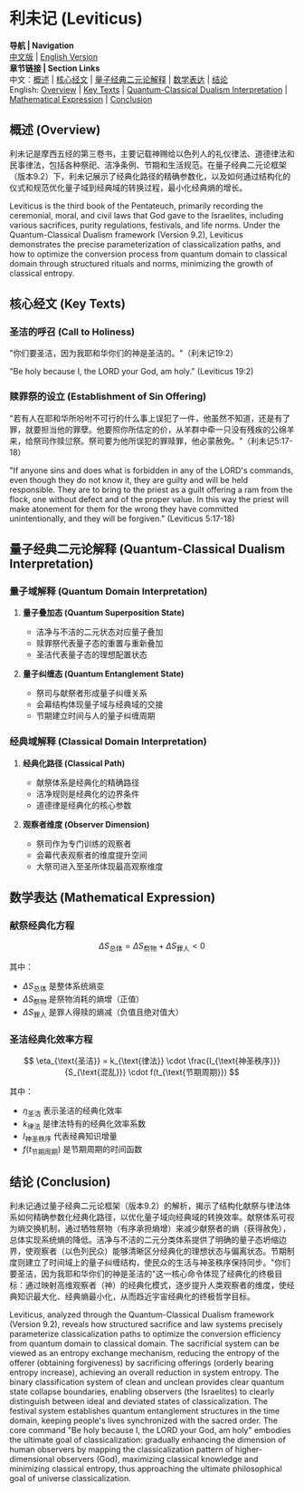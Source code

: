 # 利未记 (Leviticus)

**导航 | Navigation**  
[中文版](#利未记解析) | [English Version](#leviticus-analysis)  
**章节链接 | Section Links**  
中文：[概述](#概述-overview) | [核心经文](#核心经文-key-texts) | [量子经典二元论解释](#量子经典二元论解释-quantum-classical-dualism-interpretation) | [数学表达](#数学表达-mathematical-expression) | [结论](#结论-conclusion)  
English: [Overview](#概述-overview) | [Key Texts](#核心经文-key-texts) | [Quantum-Classical Dualism Interpretation](#量子经典二元论解释-quantum-classical-dualism-interpretation) | [Mathematical Expression](#数学表达-mathematical-expression) | [Conclusion](#结论-conclusion)

## 概述 (Overview)

利未记是摩西五经的第三卷书，主要记载神赐给以色列人的礼仪律法、道德律法和民事律法，包括各种祭祀、洁净条例、节期和生活规范。在量子经典二元论框架（版本9.2）下，利未记展示了经典化路径的精确参数化，以及如何通过结构化的仪式和规范优化量子域到经典域的转换过程，最小化经典熵的增长。

Leviticus is the third book of the Pentateuch, primarily recording the ceremonial, moral, and civil laws that God gave to the Israelites, including various sacrifices, purity regulations, festivals, and life norms. Under the Quantum-Classical Dualism framework (Version 9.2), Leviticus demonstrates the precise parameterization of classicalization paths, and how to optimize the conversion process from quantum domain to classical domain through structured rituals and norms, minimizing the growth of classical entropy.

## 核心经文 (Key Texts)

### 圣洁的呼召 (Call to Holiness)
"你们要圣洁，因为我耶和华你们的神是圣洁的。"（利未记19:2）

"Be holy because I, the LORD your God, am holy." (Leviticus 19:2)

### 赎罪祭的设立 (Establishment of Sin Offering)
"若有人在耶和华所吩咐不可行的什么事上误犯了一件，他虽然不知道，还是有了罪，就要担当他的罪孽。他要照你所估定的价，从羊群中牵一只没有残疾的公绵羊来，给祭司作赎愆祭。祭司要为他所误犯的罪赎罪，他必蒙赦免。"（利未记5:17-18）

"If anyone sins and does what is forbidden in any of the LORD's commands, even though they do not know it, they are guilty and will be held responsible. They are to bring to the priest as a guilt offering a ram from the flock, one without defect and of the proper value. In this way the priest will make atonement for them for the wrong they have committed unintentionally, and they will be forgiven." (Leviticus 5:17-18)

## 量子经典二元论解释 (Quantum-Classical Dualism Interpretation)

### 量子域解释 (Quantum Domain Interpretation)
1. **量子叠加态 (Quantum Superposition State)**
   - 洁净与不洁的二元状态对应量子叠加
   - 赎罪祭代表量子态的重置与重新叠加
   - 圣洁代表量子态的理想配置状态

2. **量子纠缠态 (Quantum Entanglement State)**
   - 祭司与献祭者形成量子纠缠关系
   - 会幕结构体现量子域与经典域的交接
   - 节期建立时间与人的量子纠缠周期

### 经典域解释 (Classical Domain Interpretation)
1. **经典化路径 (Classical Path)**
   - 献祭体系是经典化的精确路径
   - 洁净规则是经典化的边界条件
   - 道德律是经典化的核心参数

2. **观察者维度 (Observer Dimension)**
   - 祭司作为专门训练的观察者
   - 会幕代表观察者的维度提升空间
   - 大祭司进入至圣所体现最高观察维度

## 数学表达 (Mathematical Expression)

### 献祭经典化方程
$$
\Delta S_{\text{总体}} = \Delta S_{\text{祭物}} + \Delta S_{\text{罪人}} < 0
$$

其中：
- $\Delta S_{\text{总体}}$ 是整体系统熵变
- $\Delta S_{\text{祭物}}$ 是祭物消耗的熵增（正值）
- $\Delta S_{\text{罪人}}$ 是罪人得赎的熵减（负值且绝对值大）

### 圣洁经典化效率方程
$$
\eta_{\text{圣洁}} = k_{\text{律法}} \cdot \frac{I_{\text{神圣秩序}}}{S_{\text{混乱}}} \cdot f(t_{\text{节期周期}})
$$

其中：
- $\eta_{\text{圣洁}}$ 表示圣洁的经典化效率
- $k_{\text{律法}}$ 是律法特有的经典化效率系数
- $I_{\text{神圣秩序}}$ 代表经典知识增量
- $f(t_{\text{节期周期}})$ 是节期周期的时间函数

## 结论 (Conclusion)

利未记通过量子经典二元论框架（版本9.2）的解析，揭示了结构化献祭与律法体系如何精确参数化经典化路径，以优化量子域向经典域的转换效率。献祭体系可视为熵交换机制，通过牺牲祭物（有序承担熵增）来减少献祭者的熵（获得赦免），总体实现系统熵的降低。洁净与不洁的二元分类体系提供了明确的量子态坍缩边界，使观察者（以色列民众）能够清晰区分经典化的理想状态与偏离状态。节期制度则建立了时间域上的量子纠缠结构，使民众的生活与神圣秩序保持同步。"你们要圣洁，因为我耶和华你们的神是圣洁的"这一核心命令体现了经典化的终极目标：通过映射高维观察者（神）的经典化模式，逐步提升人类观察者的维度，使经典知识最大化、经典熵最小化，从而趋近宇宙经典化的终极哲学目标。

Leviticus, analyzed through the Quantum-Classical Dualism framework (Version 9.2), reveals how structured sacrifice and law systems precisely parameterize classicalization paths to optimize the conversion efficiency from quantum domain to classical domain. The sacrificial system can be viewed as an entropy exchange mechanism, reducing the entropy of the offerer (obtaining forgiveness) by sacrificing offerings (orderly bearing entropy increase), achieving an overall reduction in system entropy. The binary classification system of clean and unclean provides clear quantum state collapse boundaries, enabling observers (the Israelites) to clearly distinguish between ideal and deviated states of classicalization. The festival system establishes quantum entanglement structures in the time domain, keeping people's lives synchronized with the sacred order. The core command "Be holy because I, the LORD your God, am holy" embodies the ultimate goal of classicalization: gradually enhancing the dimension of human observers by mapping the classicalization pattern of higher-dimensional observers (God), maximizing classical knowledge and minimizing classical entropy, thus approaching the ultimate philosophical goal of universe classicalization. 